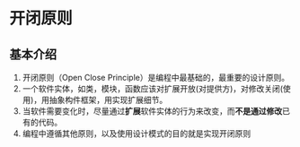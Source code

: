 # 开闭原则

## 基本介绍

1. 开闭原则（Open Close Principle）是编程中最基础的，最重要的设计原则。
2. 一个软件实体，如类，模块，函数应该对扩展开放(对提供方)，对修改关闭(使用)，用抽象构件框架，用实现扩展细节。
3. 当软件需要变化时，尽量通过**扩展**软件实体的行为来改变，而**不是通过修改**已有的代码。
4. 编程中遵循其他原则，以及使用设计模式的目的就是实现开闭原则

